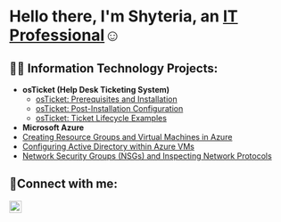 <h1>Hello there, I'm Shyteria, an <a href="https://linkedin.com/in/shyteriaj">IT Professional</a>☺</h1>

<h2>👨‍💻 Information Technology Projects:</h2>

- <b>osTicket (Help Desk Ticketing System)</b>
  - [osTicket: Prerequisites and Installation](https://github.com/shyteriaj/osticket-prereqs)
  - [osTicket: Post-Installation Configuration](https://github.com/shyteriaj/post-install-config)
  - [osTicket: Ticket Lifecycle Examples](https://github.com/shyteriaj/ticket-lifecycle)
- <b>Microsoft Azure</b>
 - [Creating Resource Groups and Virtual Machines in Azure](https://github.com/shyteriaj/create-rg-vm)
  - [Configuring Active Directory within Azure VMs](https://github.com/shyteriaj/configure-ad)
  - [Network Security Groups (NSGs) and Inspecting Network Protocols](https://github.com/shyteriaj/azure-network-protocols)

<h2>🤳Connect with me:</h2>


[<img align="left" alt="shyteriaj | LinkedIn" width="22px" src="https://cdn.jsdelivr.net/npm/simple-icons@v3/icons/linkedin.svg" />][linkedin]

[linkedin]: https://linkedin.com/in/shyteriaj
